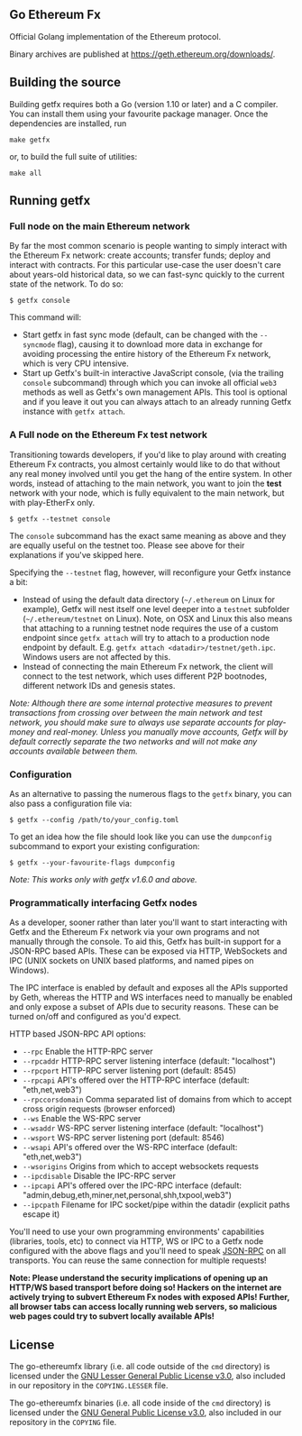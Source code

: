 ## Go Ethereum Fx

Official Golang implementation of the Ethereum protocol.

Binary archives are published at https://geth.ethereum.org/downloads/.

## Building the source

Building getfx requires both a Go (version 1.10 or later) and a C compiler.
You can install them using your favourite package manager.
Once the dependencies are installed, run

    make getfx

or, to build the full suite of utilities:

    make all

## Running getfx

### Full node on the main Ethereum network

By far the most common scenario is people wanting to simply interact with the Ethereum Fx network:
create accounts; transfer funds; deploy and interact with contracts. For this particular use-case
the user doesn't care about years-old historical data, so we can fast-sync quickly to the current
state of the network. To do so:

```
$ getfx console
```

This command will:

 * Start getfx in fast sync mode (default, can be changed with the `--syncmode` flag), causing it to
   download more data in exchange for avoiding processing the entire history of the Ethereum Fx network,
   which is very CPU intensive.
 * Start up Getfx's built-in interactive JavaScript console,
   (via the trailing `console` subcommand) through which you can invoke all official `web3` methods
   as well as Getfx's own management APIs.
   This tool is optional and if you leave it out you can always attach to an already running Getfx instance
   with `getfx attach`.

### A Full node on the Ethereum Fx test network

Transitioning towards developers, if you'd like to play around with creating Ethereum Fx contracts, you
almost certainly would like to do that without any real money involved until you get the hang of the
entire system. In other words, instead of attaching to the main network, you want to join the **test**
network with your node, which is fully equivalent to the main network, but with play-EtherFx only.

```
$ getfx --testnet console
```

The `console` subcommand has the exact same meaning as above and they are equally useful on the
testnet too. Please see above for their explanations if you've skipped here.

Specifying the `--testnet` flag, however, will reconfigure your Getfx instance a bit:

 * Instead of using the default data directory (`~/.ethereum` on Linux for example), Getfx will nest
   itself one level deeper into a `testnet` subfolder (`~/.ethereum/testnet` on Linux). Note, on OSX
   and Linux this also means that attaching to a running testnet node requires the use of a custom
   endpoint since `getfx attach` will try to attach to a production node endpoint by default. E.g.
   `getfx attach <datadir>/testnet/geth.ipc`. Windows users are not affected by this.
 * Instead of connecting the main Ethereum Fx network, the client will connect to the test network,
   which uses different P2P bootnodes, different network IDs and genesis states.
   
*Note: Although there are some internal protective measures to prevent transactions from crossing
over between the main network and test network, you should make sure to always use separate accounts
for play-money and real-money. Unless you manually move accounts, Getfx will by default correctly
separate the two networks and will not make any accounts available between them.*


### Configuration

As an alternative to passing the numerous flags to the `getfx` binary, you can also pass a configuration file via:

```
$ getfx --config /path/to/your_config.toml
```

To get an idea how the file should look like you can use the `dumpconfig` subcommand to export your existing configuration:

```
$ getfx --your-favourite-flags dumpconfig
```

*Note: This works only with getfx v1.6.0 and above.*


### Programmatically interfacing Getfx nodes

As a developer, sooner rather than later you'll want to start interacting with Getfx and the Ethereum Fx
network via your own programs and not manually through the console. To aid this, Getfx has built-in
support for a JSON-RPC based APIs. These can be
exposed via HTTP, WebSockets and IPC (UNIX sockets on UNIX based platforms, and named pipes on Windows).

The IPC interface is enabled by default and exposes all the APIs supported by Geth, whereas the HTTP
and WS interfaces need to manually be enabled and only expose a subset of APIs due to security reasons.
These can be turned on/off and configured as you'd expect.

HTTP based JSON-RPC API options:

  * `--rpc` Enable the HTTP-RPC server
  * `--rpcaddr` HTTP-RPC server listening interface (default: "localhost")
  * `--rpcport` HTTP-RPC server listening port (default: 8545)
  * `--rpcapi` API's offered over the HTTP-RPC interface (default: "eth,net,web3")
  * `--rpccorsdomain` Comma separated list of domains from which to accept cross origin requests (browser enforced)
  * `--ws` Enable the WS-RPC server
  * `--wsaddr` WS-RPC server listening interface (default: "localhost")
  * `--wsport` WS-RPC server listening port (default: 8546)
  * `--wsapi` API's offered over the WS-RPC interface (default: "eth,net,web3")
  * `--wsorigins` Origins from which to accept websockets requests
  * `--ipcdisable` Disable the IPC-RPC server
  * `--ipcapi` API's offered over the IPC-RPC interface (default: "admin,debug,eth,miner,net,personal,shh,txpool,web3")
  * `--ipcpath` Filename for IPC socket/pipe within the datadir (explicit paths escape it)

You'll need to use your own programming environments' capabilities (libraries, tools, etc) to connect
via HTTP, WS or IPC to a Getfx node configured with the above flags and you'll need to speak [JSON-RPC](https://www.jsonrpc.org/specification)
on all transports. You can reuse the same connection for multiple requests!

**Note: Please understand the security implications of opening up an HTTP/WS based transport before
doing so! Hackers on the internet are actively trying to subvert Ethereum Fx nodes with exposed APIs!
Further, all browser tabs can access locally running web servers, so malicious web pages could try to
subvert locally available APIs!**

## License

The go-ethereumfx library (i.e. all code outside of the `cmd` directory) is licensed under the
[GNU Lesser General Public License v3.0](https://www.gnu.org/licenses/lgpl-3.0.en.html), also
included in our repository in the `COPYING.LESSER` file.

The go-ethereumfx binaries (i.e. all code inside of the `cmd` directory) is licensed under the
[GNU General Public License v3.0](https://www.gnu.org/licenses/gpl-3.0.en.html), also included
in our repository in the `COPYING` file.

